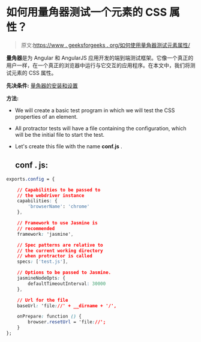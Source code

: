 # 如何用量角器测试一个元素的 CSS 属性？

> 原文:[https://www . geeksforgeeks . org/如何使用量角器测试元素属性/](https://www.geeksforgeeks.org/how-to-test-css-property-of-an-element-using-protractor/)

**量角器**是为 Angular 和 AngularJS 应用开发的端到端测试框架。它像一个真正的用户一样，在一个真正的浏览器中运行与它交互的应用程序。在本文中，我们将测试元素的 CSS 属性。

**先决条件:** [量角器的安装和设置](https://www.geeksforgeeks.org/angularjs-end-to-end-e2e-testing-protractor-installation-and-setup/)

**方法:**

*   We will create a basic test program in which we will test the CSS properties of an element.
*   All protractor tests will have a file containing the configuration, which will be the initial file to start the test.
*   Let's create this file with the name **conf.js** .

    ## conf . js:

```css
exports.config = {

    // Capabilities to be passed to 
    // the webdriver instance
    capabilities: {
        'browserName': 'chrome'
    },

    // Framework to use Jasmine is 
    // recommended
    framework: 'jasmine',

    // Spec patterns are relative to
    // the current working directory 
    // when protractor is called
    specs: ['test.js'],

    // Options to be passed to Jasmine.
    jasmineNodeOpts: {
        defaultTimeoutInterval: 30000
    },

    // Url for the file
    baseUrl: 'file://' + __dirname + '/',

    onPrepare: function () {
        browser.resetUrl = 'file://';
    }
};
```